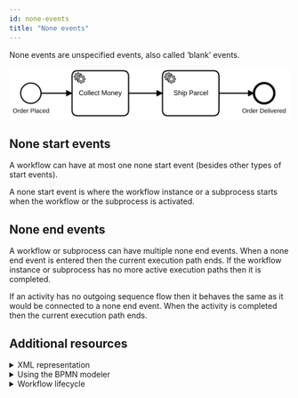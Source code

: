 ```yaml
---
id: none-events
title: "None events"
---
```

None events are unspecified events, also called ‘blank’ events.

![workflow](assets/none-events.png)

## None start events

A workflow can have at most one none start event (besides other types of start events).

A none start event is where the workflow instance or a subprocess starts when the workflow or the subprocess is activated.

## None end events

A workflow or subprocess can have multiple none end events. When a none end event is entered then the current execution path ends. If the workflow instance or subprocess has no more active execution paths then it is completed.

If an activity has no outgoing sequence flow then it behaves the same as it would be connected to a none end event. When the activity is completed then the current execution path ends.

## Additional resources

<details>
  <summary>XML representation</summary>
  <p>A none start event:

```xml
<bpmn:startEvent id="order-placed" name="Order Placed" />
```

A none end event:
```xml
<bpmn:endEvent id="order-delivered" name="Order Delivered" />
```

  </p>
</details>

<details>
  <summary>Using the BPMN modeler</summary>
  <p>Adding a none start event:

![start-event](assets/start-event.gif) 

Adding a none end event:

![end-event](assets/end-event.gif) 
  </p>
</details>

<details>
  <summary>Workflow lifecycle</summary>
  <p>Workflow instance records of a none start event: 

<table>
    <tr>
        <th>Intent</th>
        <th>Element Id</th>
        <th>Element Type</th>
    </tr>    
    <tr>
        <td>ELEMENT_ACTIVATING</td>
        <td>order-placed</td>
        <td>START_EVENT</td>
    </tr>
    <tr>
        <td>ELEMENT_ACTIVATED</td>
        <td>order-placed</td>
        <td>START_EVENT</td>
    </tr>
    <tr>
        <td>ELEMENT_COMPLETING</td>
        <td>order-placed</td>
        <td>START_EVENT</td>
    </tr>
    <tr>
        <td>ELEMENT_COMPLETED</td>
        <td>order-placed</td>
        <td>START_EVENT</td>
    </tr>
</table>

Workflow instance records of a none end event: 

<table>
    <tr>
        <th>Intent</th>
        <th>Element Id</th>
        <th>Element Type</th>
    </tr>    
    <tr>
        <td>ELEMENT_ACTIVATING</td>
        <td>order-delivered</td>
        <td>END_EVENT</td>
    </tr>
    <tr>
        <td>ELEMENT_ACTIVATED</td>
        <td>order-delivered</td>
        <td>END_EVENT</td>
    </tr>
    <tr>
        <td>ELEMENT_COMPLETING</td>
        <td>order-delivered</td>
        <td>END_EVENT</td>
    </tr>
    <tr>
        <td>ELEMENT_COMPLETED</td>
        <td>order-delivered</td>
        <td>END_EVENT</td>
    </tr>
</table>

  </p>
</details>
